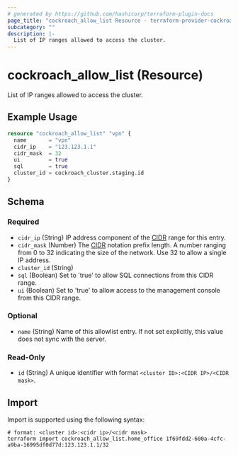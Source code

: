 ```yaml
---
# generated by https://github.com/hashicorp/terraform-plugin-docs
page_title: "cockroach_allow_list Resource - terraform-provider-cockroach"
subcategory: ""
description: |-
  List of IP ranges allowed to access the cluster.
---
```


# cockroach_allow_list (Resource)

List of IP ranges allowed to access the cluster.

## Example Usage

```terraform
resource "cockroach_allow_list" "vpn" {
  name       = "vpn"
  cidr_ip    = "123.123.1.1"
  cidr_mask  = 32
  ui         = true
  sql        = true
  cluster_id = cockroach_cluster.staging.id
}
```

<!-- schema generated by tfplugindocs -->
## Schema

### Required

- `cidr_ip` (String) IP address component of the [CIDR](https://en.wikipedia.org/wiki/Classless_Inter-Domain_Routing#CIDR_notation) range for this entry.
- `cidr_mask` (Number) The [CIDR](https://en.wikipedia.org/wiki/Classless_Inter-Domain_Routing#CIDR_notation) notation prefix length. A number ranging from 0 to 32 indicating the size of the network. Use 32 to allow a single IP address.
- `cluster_id` (String)
- `sql` (Boolean) Set to 'true' to allow SQL connections from this CIDR range.
- `ui` (Boolean) Set to 'true' to allow access to the management console from this CIDR range.

### Optional

- `name` (String) Name of this allowlist entry. If not set explicitly, this value does not sync with the server.

### Read-Only

- `id` (String) A unique identifier with format `<cluster ID>:<CIDR IP>/<CIDR mask>`.

## Import

Import is supported using the following syntax:

```shell
# format: <cluster id>:<cidr ip>/<cidr mask>
terraform import cockroach_allow_list.home_office 1f69fdd2-600a-4cfc-a9ba-16995df0d77d:123.123.1.1/32
```
